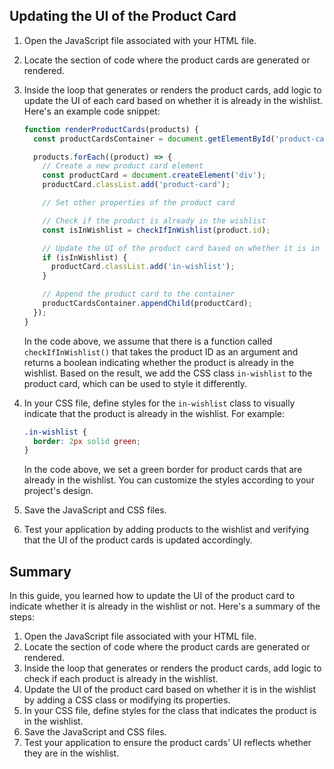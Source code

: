 

## Updating the UI of the Product Card

1. Open the JavaScript file associated with your HTML file.

2. Locate the section of code where the product cards are generated or rendered.

3. Inside the loop that generates or renders the product cards, add logic to update the UI of each card based on whether it is already in the wishlist. Here's an example code snippet:

   ```javascript
   function renderProductCards(products) {
     const productCardsContainer = document.getElementById('product-cards-container');

     products.forEach((product) => {
       // Create a new product card element
       const productCard = document.createElement('div');
       productCard.classList.add('product-card');

       // Set other properties of the product card

       // Check if the product is already in the wishlist
       const isInWishlist = checkIfInWishlist(product.id);

       // Update the UI of the product card based on whether it is in the wishlist
       if (isInWishlist) {
         productCard.classList.add('in-wishlist');
       }

       // Append the product card to the container
       productCardsContainer.appendChild(productCard);
     });
   }
   ```

   In the code above, we assume that there is a function called `checkIfInWishlist()` that takes the product ID as an argument and returns a boolean indicating whether the product is already in the wishlist. Based on the result, we add the CSS class `in-wishlist` to the product card, which can be used to style it differently.

4. In your CSS file, define styles for the `in-wishlist` class to visually indicate that the product is already in the wishlist. For example:

   ```css
   .in-wishlist {
     border: 2px solid green;
   }
   ```

   In the code above, we set a green border for product cards that are already in the wishlist. You can customize the styles according to your project's design.

5. Save the JavaScript and CSS files.

6. Test your application by adding products to the wishlist and verifying that the UI of the product cards is updated accordingly.

## Summary

In this guide, you learned how to update the UI of the product card to indicate whether it is already in the wishlist or not. Here's a summary of the steps:

1. Open the JavaScript file associated with your HTML file.
2. Locate the section of code where the product cards are generated or rendered.
3. Inside the loop that generates or renders the product cards, add logic to check if each product is already in the wishlist.
4. Update the UI of the product card based on whether it is in the wishlist by adding a CSS class or modifying its properties.
5. In your CSS file, define styles for the class that indicates the product is in the wishlist.
6. Save the JavaScript and CSS files.
7. Test your application to ensure the product cards' UI reflects whether they are in the wishlist.

